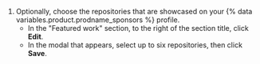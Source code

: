 1. Optionally, choose the repositories that are showcased on your {% data variables.product.prodname_sponsors %} profile.
    - In the "Featured work" section, to the right of the section title, click **Edit**.
    - In the modal that appears, select up to six repositories, then click **Save**.
